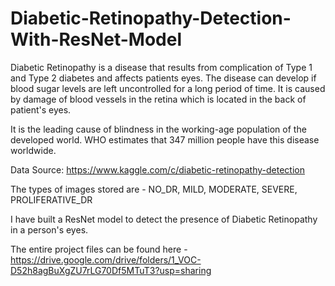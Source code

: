 # Diabetic-Retinopathy-Detection-With-ResNet-Model

Diabetic Retinopathy is a disease that results from complication of Type 1 and Type 2 diabetes and affects patients eyes.
The disease can develop if blood sugar levels are left uncontrolled for a long period of time.
It is caused by damage of blood vessels in the retina which is located in the back of patient's eyes.

It is the leading cause of blindness in the working-age population of the developed world. 
WHO estimates that 347 million people have this disease worldwide.

Data Source: https://www.kaggle.com/c/diabetic-retinopathy-detection
        
The types of images stored are - NO_DR, MILD, MODERATE, SEVERE, PROLIFERATIVE_DR

I have built a ResNet model to detect the presence of Diabetic Retinopathy in a person's eyes. 

The entire project files can be found here - https://drive.google.com/drive/folders/1_VOC-D52h8agBuXgZU7rLG70Df5MTuT3?usp=sharing
